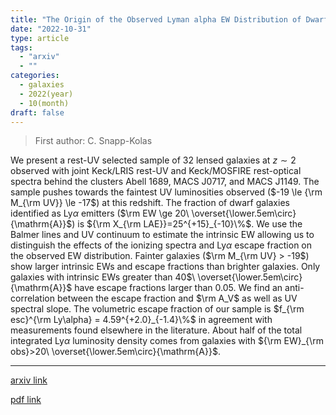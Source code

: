 ```yaml
---
title: "The Origin of the Observed Lyman alpha EW Distribution of Dwarf Galaxies at z~2"
date: "2022-10-31"
type: article
tags:
  - "arxiv"
  - ""
categories:
  - galaxies
  - 2022(year)
  - 10(month)
draft: false
---
```


> First author: C. Snapp-Kolas

 We present a rest-UV selected sample of 32 lensed galaxies at $z\sim 2$
observed with joint Keck/LRIS rest-UV and Keck/MOSFIRE rest-optical spectra
behind the clusters Abell 1689, MACS J0717, and MACS J1149. The sample pushes
towards the faintest UV luminosities observed ($-19 \le {\rm M_{\rm UV}} \le
-17$) at this redshift. The fraction of dwarf galaxies identified as Ly$\alpha$
emitters ($\rm EW \ge 20\ \overset{\lower.5em\circ}{\mathrm{A}}$) is ${\rm
X_{\rm LAE}}=25^{+15}_{-10}\%$. We use the Balmer lines and UV continuum to
estimate the intrinsic EW allowing us to distinguish the effects of the
ionizing spectra and Ly$\alpha$ escape fraction on the observed EW
distribution. Fainter galaxies ($\rm M_{\rm UV} > -19$) show larger intrinsic
EWs and escape fractions than brighter galaxies. Only galaxies with intrinsic
EWs greater than 40$\ \overset{\lower.5em\circ}{\mathrm{A}}$ have escape
fractions larger than 0.05. We find an anti-correlation between the escape
fraction and $\rm A_V$ as well as UV spectral slope. The volumetric escape
fraction of our sample is $f_{\rm esc}^{\rm Ly\alpha} = 4.59^{+2.0}_{-1.4}\%$
in agreement with measurements found elsewhere in the literature. About half of
the total integrated Ly$\alpha$ luminosity density comes from galaxies with
${\rm EW}_{\rm obs}>20\ \overset{\lower.5em\circ}{\mathrm{A}}$.

---
[arxiv link](http://arxiv.org/abs/2211.00041v1)

[pdf link](http://arxiv.org/pdf/2211.00041v1)